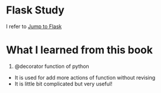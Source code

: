 # Flask Study
I refer to [Jump to Flask](https://wikidocs.net/book/4542) 

# What I learned from this book
1. @decorator function of python 
- It is used for add more actions of function without revising
- It is little bit complicated but very useful!
